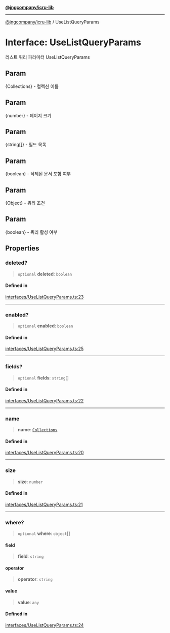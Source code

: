 [**@jngcompany/icru-lib**](../README.md)

***

[@jngcompany/icru-lib](../globals.md) / UseListQueryParams

# Interface: UseListQueryParams

리스트 쿼리 파라미터
 UseListQueryParams

## Param

{Collections} - 컬렉션 이름

## Param

{number} - 페이지 크기

## Param

{string[]} - 필드 목록

## Param

{boolean} - 삭제된 문서 포함 여부

## Param

{Object} - 쿼리 조건

## Param

{boolean} - 쿼리 활성 여부

## Properties

### deleted?

> `optional` **deleted**: `boolean`

#### Defined in

[interfaces/UseListQueryParams.ts:23](https://github.com/jngcompany/icru-lib/blob/d5809ceca7cec295ab2df61cd05dc96c0f11bd66/src/interfaces/UseListQueryParams.ts#L23)

***

### enabled?

> `optional` **enabled**: `boolean`

#### Defined in

[interfaces/UseListQueryParams.ts:25](https://github.com/jngcompany/icru-lib/blob/d5809ceca7cec295ab2df61cd05dc96c0f11bd66/src/interfaces/UseListQueryParams.ts#L25)

***

### fields?

> `optional` **fields**: `string`[]

#### Defined in

[interfaces/UseListQueryParams.ts:22](https://github.com/jngcompany/icru-lib/blob/d5809ceca7cec295ab2df61cd05dc96c0f11bd66/src/interfaces/UseListQueryParams.ts#L22)

***

### name

> **name**: [`Collections`](../enumerations/Collections.md)

#### Defined in

[interfaces/UseListQueryParams.ts:20](https://github.com/jngcompany/icru-lib/blob/d5809ceca7cec295ab2df61cd05dc96c0f11bd66/src/interfaces/UseListQueryParams.ts#L20)

***

### size

> **size**: `number`

#### Defined in

[interfaces/UseListQueryParams.ts:21](https://github.com/jngcompany/icru-lib/blob/d5809ceca7cec295ab2df61cd05dc96c0f11bd66/src/interfaces/UseListQueryParams.ts#L21)

***

### where?

> `optional` **where**: `object`[]

#### field

> **field**: `string`

#### operator

> **operator**: `string`

#### value

> **value**: `any`

#### Defined in

[interfaces/UseListQueryParams.ts:24](https://github.com/jngcompany/icru-lib/blob/d5809ceca7cec295ab2df61cd05dc96c0f11bd66/src/interfaces/UseListQueryParams.ts#L24)
